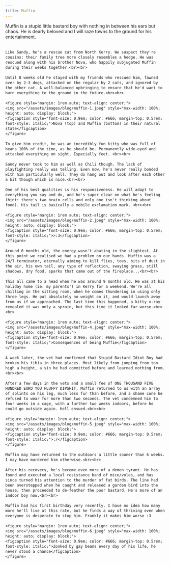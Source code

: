 ```yaml
---
title: Muffin
---
```


<div>
  <p>
    Muffin is a stupid little bastard boy with nothing in between his ears but chaos. He is dearly beloved and I will raze towns to the ground for his entertainment.<br><br>

    Like Sandy, he's a rescue cat from North Kerry. We suspect they're cousins: their family tree more closely resembles a hedge. He was rescued along with his brother Nova, who happily subjugated Muffin during their weeks together.<br><br>

    Until 8 weeks old he stayed with my friends who rescued him, fawned over by 2-3 dogs, attacked on the regular by 2 cats, and ignored by the other cat. A well-balanced upbringing to ensure that he'd want to burn everything to the ground in the future.<br><br>

    <figure style="margin: 1rem auto; text-align: center;">
    <img src="/assets/images/blog/muffin-1.jpeg" style="max-width: 100%; height: auto; display: block;">
    <figcaption style="font-size: 0.9em; color: #666; margin-top: 0.5rem; font-style: italic;">Nova (top) and Muffin (bottom) in their natural state</figcaption>
    </figure>

    To give him credit, he was an incredibly fun kitty who was full of beans 100% of the time, as he should be. Permanently wide-eyed and attacked everything on sight. Especially feet. <br><br>
    
    Sandy never took to him as well as Chili though. The lack of playfighting really was telling. Even now, he's never really bonded with him particularly well. They do hang out and look after each other a bit though which is nice.<br><br>

    One of his best qualities is his responsiveness. He will adapt to everything you say and do, and he's super clear on what he's feeling (hint: there's two brain cells and only one isn't thinking about food). His tail is basically a mobile exclamation mark. <br><br>

    <figure style="margin: 1rem auto; text-align: center;">
    <img src="/assets/images/blog/muffin-2.jpeg" style="max-width: 100%; height: auto; display: block;">
    <figcaption style="font-size: 0.9em; color: #666; margin-top: 0.5rem; font-style: italic;">>:3</figcaption>
    </figure>

    Around 6 months old, the energy wasn't abating in the slightest. At this point we realised we had a problem on our hands. Muffin was a 24/7 terminator, eternally aiming to kill flies, toes, bits of dust in the air, his own tail, any type of reflection, swaying grass, still shadows, dry food, sparks that came out of the fireplace...<br><br>

    This all came to a head when he was around 9 months old. He was at his holiday home (ie. my parents') in Kerry for a weekend. We're all chilling in the sitting room, when he comes thundering in using only three legs. He put absolutely no weight on it, and would launch away from us if we approached. The last time this happened, a kitty x-ray revealed it was only a sprain, but this time it looked far worse.<br><br>

    <figure style="margin: 1rem auto; text-align: center;">
    <img src="/assets/images/blog/muffin-4.jpeg" style="max-width: 100%; height: auto; display: block;">
    <figcaption style="font-size: 0.9em; color: #666; margin-top: 0.5rem; font-style: italic;">Consequences of being Muffie</figcaption>
    </figure>

    A week later, the vet had confirmed that Stupid Bastard Idiot Boy had broken his tibia in three places. Most likely from jumping from too high a height, a sin he had committed before and learned nothing from.<br><br>

    After a few days in the vets and a small fee of ONE THOUSAND FIVE HUNDRED EURO YOU FLUFFY DIPSHIT, Muffin returned to us with an array of splints on his leg, much less fur than before, and a shame cone he refused to wear for more than two seconds. The vet condemned him to four weeks in a cage, with a further two weeks indoors, before he could go outside again. Hell ensued.<br><br>

    <figure style="margin: 1rem auto; text-align: center;">
    <img src="/assets/images/blog/muffin-5.jpeg" style="max-width: 100%; height: auto; display: block;">
    <figcaption style="font-size: 0.9em; color: #666; margin-top: 0.5rem; font-style: italic;">:/</figcaption>
    </figure>

    Muffin may have returned to the outdoors a little sooner than 6 weeks. I may have murdered him otherwise.<br><br>

    After his recovery, he's become even more of a demon tyrant. He has found and executed a local resistance band of mice/voles, and has since turned his attention to the murder of fat birds. The line had been overstepped when he caught and released a garden bird into the house, then proceeded to de-feather the poor bastard. He's more of an indoor boy now.<br><br>

    Muffin had his first birthday very recently. I have no idea how many more he'll live at this rate, but he finds a way of thriving even when everyone is desperate to stop him. Frankly it makes him worse :3

    <figure style="margin: 1rem auto; text-align: center;">
    <img src="/assets/images/blog/muffin-6.jpeg" style="max-width: 100%; height: auto; display: block;">
    <figcaption style="font-size: 0.9em; color: #666; margin-top: 0.5rem; font-style: italic;">Zonked by gay beams every day of his life, he never stood a chance</figcaption>
    </figure>
  </p>
<script defer src="https://comments.oakreef.ie/comentario.js"></script>
<comentario-comments></comentario-comments>
</div>